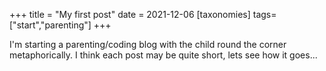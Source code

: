 +++
title = "My first post"
date = 2021-12-06
[taxonomies]
tags=["start","parenting"]
+++

I'm starting a parenting/coding blog with the child round the corner metaphorically. I think each post may be quite short, lets see how it goes...
